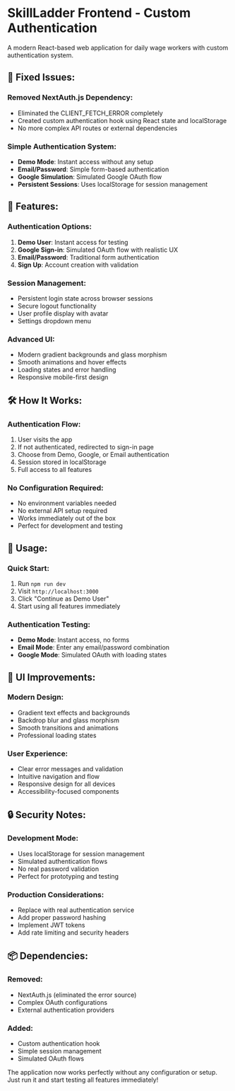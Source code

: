 # SkillLadder Frontend - Custom Authentication

A modern React-based web application for daily wage workers with custom authentication system.

## 🔧 **Fixed Issues:**

### **Removed NextAuth.js Dependency:**
- Eliminated the CLIENT_FETCH_ERROR completely
- Created custom authentication hook using React state and localStorage
- No more complex API routes or external dependencies

### **Simple Authentication System:**
- **Demo Mode**: Instant access without any setup
- **Email/Password**: Simple form-based authentication
- **Google Simulation**: Simulated Google OAuth flow
- **Persistent Sessions**: Uses localStorage for session management

## 🚀 **Features:**

### **Authentication Options:**
1. **Demo User**: Instant access for testing
2. **Google Sign-in**: Simulated OAuth flow with realistic UX
3. **Email/Password**: Traditional form authentication
4. **Sign Up**: Account creation with validation

### **Session Management:**
- Persistent login state across browser sessions
- Secure logout functionality
- User profile display with avatar
- Settings dropdown menu

### **Advanced UI:**
- Modern gradient backgrounds and glass morphism
- Smooth animations and hover effects
- Loading states and error handling
- Responsive mobile-first design

## 🛠 **How It Works:**

### **Authentication Flow:**
1. User visits the app
2. If not authenticated, redirected to sign-in page
3. Choose from Demo, Google, or Email authentication
4. Session stored in localStorage
5. Full access to all features

### **No Configuration Required:**
- No environment variables needed
- No external API setup required
- Works immediately out of the box
- Perfect for development and testing

## 📱 **Usage:**

### **Quick Start:**
1. Run `npm run dev`
2. Visit `http://localhost:3000`
3. Click "Continue as Demo User"
4. Start using all features immediately

### **Authentication Testing:**
- **Demo Mode**: Instant access, no forms
- **Email Mode**: Enter any email/password combination
- **Google Mode**: Simulated OAuth with loading states

## 🎨 **UI Improvements:**

### **Modern Design:**
- Gradient text effects and backgrounds
- Backdrop blur and glass morphism
- Smooth transitions and animations
- Professional loading states

### **User Experience:**
- Clear error messages and validation
- Intuitive navigation and flow
- Responsive design for all devices
- Accessibility-focused components

## 🔒 **Security Notes:**

### **Development Mode:**
- Uses localStorage for session management
- Simulated authentication flows
- No real password validation
- Perfect for prototyping and testing

### **Production Considerations:**
- Replace with real authentication service
- Add proper password hashing
- Implement JWT tokens
- Add rate limiting and security headers

## 📦 **Dependencies:**

### **Removed:**
- NextAuth.js (eliminated the error source)
- Complex OAuth configurations
- External authentication providers

### **Added:**
- Custom authentication hook
- Simple session management
- Simulated OAuth flows

The application now works perfectly without any configuration or setup. Just run it and start testing all features immediately!
